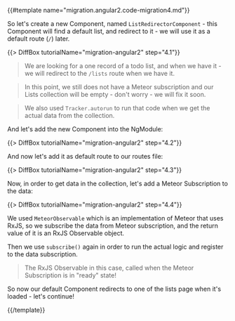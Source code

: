 {{#template name="migration.angular2.code-migration4.md"}}

So let's create a new Component, named `ListRedirectorComponent` - this Component will find a default list, and redirect to it - we will use it as a default route (`/`) later.

{{> DiffBox tutorialName="migration-angular2" step="4.1"}}

> We are looking for a one record of a todo list, and when we have it - we will redirect to the `/lists` route when we have it.

> In this point, we still does not have a Meteor subscription and our Lists collection will be empty - don't worry - we will fix it soon.

> We also used `Tracker.autorun` to run that code when we get the actual data from the collection.

And let's add the new Component into the NgModule:

{{> DiffBox tutorialName="migration-angular2" step="4.2"}}

And now let's add it as default route to our routes file:

{{> DiffBox tutorialName="migration-angular2" step="4.3"}}

Now, in order to get data in the collection, let's add a Meteor Subscription to the data:

{{> DiffBox tutorialName="migration-angular2" step="4.4"}}

We used `MeteorObservable` which is an implementation of Meteor that uses RxJS, so we subscribe the data from Meteor subscription, and the return value of it is an RxJS Observable object.

Then we use `subscribe()` again in order to run the actual logic and register to the data subscription.

> The RxJS Observable in this case, called when the Meteor Subscription is in "ready" state!

So now our default Component redirects to one of the lists page when it's loaded - let's continue!

{{/template}}
